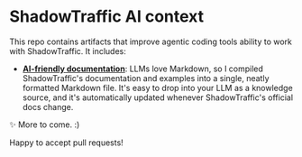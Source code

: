 # ShadowTraffic AI context

This repo contains artifacts that improve agentic coding tools ability to work with ShadowTraffic. It includes:

- [**AI-friendly documentation**](/markdown-docs/docs.md): LLMs love Markdown, so I compiled ShadowTraffic's documentation and examples into a single, neatly formatted Markdown file. It's easy to drop into your LLM as a knowledge source, and it's automatically updated whenever ShadowTraffic's official docs change.

✨ More to come. :)

Happy to accept pull requests!
